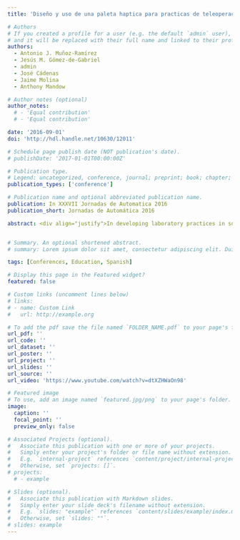 ```yaml
---
title: 'Diseño y uso de una paleta haptica para practicas de teleoperacion con simulink'

# Authors
# If you created a profile for a user (e.g. the default `admin` user), write the username (folder name) here
# and it will be replaced with their full name and linked to their profile.
authors:
  - Antonio J. Muñoz-Ramírez
  - Jesús M. Gómez-de-Gabriel
  - admin 
  - José Cádenas
  - Jaime Molina
  - Anthony Mandow

# Author notes (optional)
author_notes:
  # - 'Equal contribution'
  # - 'Equal contribution'

date: '2016-09-01'
doi: 'http://hdl.handle.net/10630/12011'

# Schedule page publish date (NOT publication's date).
# publishDate: '2017-01-01T00:00:00Z'

# Publication type.
# Legend: uncategorized, conference, journal; preprint; book; chapter; thesis; patent
publication_types: ['conference']

# Publication name and optional abbreviated publication name.
publication: In XXXVII Jornadas de Automatica 2016
publication_short: Jornadas de Automática 2016

abstract: <div align="justify">In developing laboratory practices in some courses related to systems engineering and automation, students are expected to gather information on equipment and components from different external sources. However, the results of their research, which in many cases are of high quality, are forgotten once evaluated. In order to value and improve the use of these works, we propose the creation of a controlled repository of information where students can collect material required to carry out their labwork, examples, and tutorials made by other students, but also contribute to expand the available information through their own experiences. The implementation of the repository is based on tools recently provided by the G Suite for Education (GSFE), especially Google Classroom. This paper describes the development and experience with this system as a means to manage an organized repository where the so-called ”Classes”take content from thematic units. The experience has shown advantages regarding versatility in the access from mobile devices and the capacity of reuse in real courses.</div>


# Summary. An optional shortened abstract.
# summary: Lorem ipsum dolor sit amet, consectetur adipiscing elit. Duis posuere tellus ac convallis placerat. Proin tincidunt magna sed ex sollicitudin condimentum.

tags: [Conferences, Education, Spanish]

# Display this page in the Featured widget?
featured: false

# Custom links (uncomment lines below)
# links:
# - name: Custom Link
#   url: http://example.org

# To add the pdf save the file named `FOLDER_NAME.pdf` to your page's folder.
url_pdf: ''
url_code: ''
url_dataset: ''
url_poster: ''
url_project: ''
url_slides: ''
url_source: ''
url_video: 'https://www.youtube.com/watch?v=dtXZHWaOn98'

# Featured image
# To use, add an image named `featured.jpg/png` to your page's folder.
image:
  caption: ''
  focal_point: ''
  preview_only: false

# Associated Projects (optional).
#   Associate this publication with one or more of your projects.
#   Simply enter your project's folder or file name without extension.
#   E.g. `internal-project` references `content/project/internal-project/index.md`.
#   Otherwise, set `projects: []`.
# projects:
  # - example

# Slides (optional).
#   Associate this publication with Markdown slides.
#   Simply enter your slide deck's filename without extension.
#   E.g. `slides: "example"` references `content/slides/example/index.md`.
#   Otherwise, set `slides: ""`.
# slides: example
---
```


<!-- {{% callout note %}}
Click the _Cite_ button above to demo the feature to enable visitors to import publication metadata into their reference management software.
{{% /callout %}}

{{% callout note %}}
Create your slides in Markdown - click the _Slides_ button to check out the example.
{{% /callout %}}

Supplementary notes can be added here, including [code, math, and images](https://wowchemy.com/docs/writing-markdown-latex/). -->
